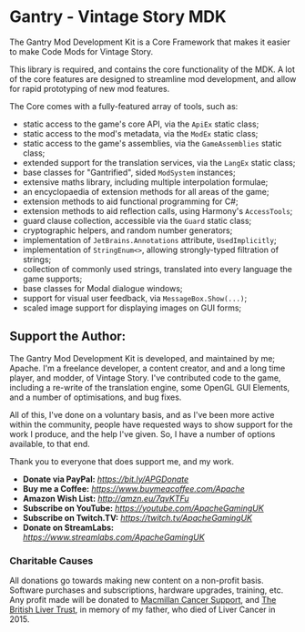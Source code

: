 # Gantry - Vintage Story MDK

The Gantry Mod Development Kit is a Core Framework that makes it easier to make Code Mods for Vintage Story.

This library is required, and contains the core functionality of the MDK. A lot of the core features are designed to streamline mod development, and allow for rapid prototyping of new mod features.

The Core comes with a fully-featured array of tools, such as:

 - static access to the game's core API, via the `ApiEx` static class;
 - static access to the mod's metadata, via the `ModEx` static class;
 - static access to the game's assemblies, via the `GameAssemblies` static class;
 - extended support for the translation services, via the `LangEx` static class;
 - base classes for "Gantrified", sided `ModSystem` instances;
 - extensive maths library, including multiple interpolation formulae;
 - an encyclopaedia of extension methods for all areas of the game;
 - extension methods to aid functional programming for C#;
 - extension methods to aid reflection calls, using Harmony's `AccessTools`;
 - guard clause collection, accessible via the `Guard` static class;
 - cryptographic helpers, and random number generators;
 - implementation of `JetBrains.Annotations` attribute, `UsedImplicitly`;
 - implementation of `StringEnum<>`, allowing strongly-typed filtration of strings;
 - collection of commonly used strings, translated into every language the game supports;
 - base classes for Modal dialogue windows;
 - support for visual user feedback, via `MessageBox.Show(...)`;
 - scaled image support for displaying images on GUI forms;

## **Support the Author:**

The Gantry Mod Development Kit is developed, and maintained by me; Apache. 
I'm a freelance developer, a content creator, and and a long time player, and modder, of Vintage Story.
I've contributed code to the game, including a re-write of the translation engine, 
some OpenGL GUI Elements, and a number of optimisations, and bug fixes.

All of this, I've done on a voluntary basis, and as I've been more active within the community, people have requested ways to show support for the work I produce, and the help I've given. So, I have a number of options available, to that end.

Thank you to everyone that does support me, and my work.

 - **Donate via PayPal:**  *https://bit.ly/APGDonate*
 - **Buy me a Coffee:** *https://www.buymeacoffee.com/Apache*
 - **Amazon Wish List:** *http://amzn.eu/7qvKTFu*
 - **Subscribe on YouTube:** *https://youtube.com/ApacheGamingUK*
 - **Subscribe on Twitch.TV:** *https://twitch.tv/ApacheGamingUK*
 - **Donate on StreamLabs:** *https://www.streamlabs.com/ApacheGamingUK*

### **Charitable Causes**

All donations go towards making new content on a non-profit basis. Software purchases and subscriptions, hardware upgrades, training, etc. 
Any profit made will be donated to [Macmillan Cancer Support](https://www.macmillan.org.uk/), and [The British Liver Trust](https://britishlivertrust.org.uk/), in memory of my father, who died of Liver Cancer in 2015.